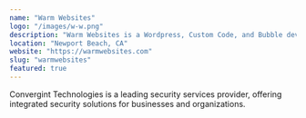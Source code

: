 ```yaml
---
name: "Warm Websites"
logo: "/images/w-w.png"
description: "Warm Websites is a Wordpress, Custom Code, and Bubble development agency located in Newport Beach, CA with talent around the world. They focus on local small business sites, recruiting sites, and job boards."
location: "Newport Beach, CA"
website: "https://warmwebsites.com"
slug: "warmwebsites"
featured: true
---
```


Convergint Technologies is a leading security services provider, offering integrated security solutions for businesses and organizations.